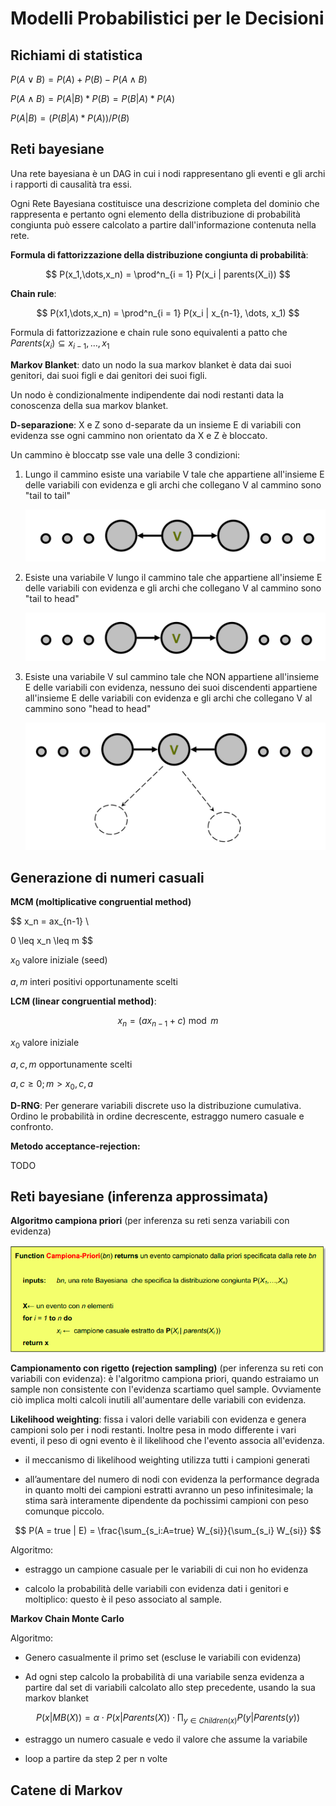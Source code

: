 # Modelli Probabilistici per le Decisioni

## Richiami di statistica

$P(A \lor B) = P(A) + P(B) - P(A\land B)$

$P(A \land B) = P(A|B)*P(B) = P(B|A)*P(A)$

$P(A|B) = (P(B|A)*P(A))/P(B)$

## Reti bayesiane

Una rete bayesiana è un DAG in cui i nodi rappresentano gli eventi e gli archi i rapporti di causalità tra essi.

Ogni Rete Bayesiana costituisce una descrizione completa del dominio che rappresenta e pertanto ogni elemento della distribuzione di probabilità congiunta può essere calcolato a partire dall'informazione contenuta nella rete.

**Formula di fattorizzazione della distribuzione congiunta di probabilità**:

$$
P(x_1,\dots,x_n) = \prod^n_{i = 1} P(x_i | parents(X_i))
$$

**Chain rule**:

$$
P(x1,\dots,x_n) = \prod^n_{i = 1} P(x_i | x_{n-1}, \dots, x_1)
$$

Formula di fattorizzazione e chain rule sono equivalenti a patto che $Parents(x_i) \subseteq {x_{i-1}, \dots, x_1}$

**Markov Blanket**: dato un nodo la sua markov blanket è data dai suoi genitori, dai suoi figli e dai genitori dei suoi figli.

Un nodo è condizionalmente indipendente dai nodi restanti data la conoscenza della sua markov blanket.

**D-separazione**: X e Z sono d-separate da un insieme E di variabili con evidenza sse   ogni cammino non orientato da X e Z è bloccato.

Un cammino è bloccatp sse vale una delle 3 condizioni:

1. Lungo il cammino esiste una variabile V tale che appartiene all'insieme E delle variabili con evidenza e gli archi che collegano V al cammino sono "tail to tail"
   
   ![](img/dsep1.png)

2. Esiste una variabile V lungo il cammino tale che appartiene all'insieme E delle variabili con evidenza e gli archi che collegano V al cammino sono "tail to head"
   
   ![](img/dsep2.png)

3. Esiste una variabile V sul cammino tale che NON appartiene all'insieme E delle variabili con evidenza, nessuno dei suoi discendenti appartiene all'insieme E delle variabili con evidenza e gli archi che collegano V al cammino sono "head to head"
   
   ![](img/dsep3.png)

## Generazione di numeri casuali

**MCM (moltiplicative congruential method)**

$$
x_n = ax_{n-1} \\


0 \leq x_n \leq m
$$

$x_0$ valore iniziale (seed)

$a, m$ interi positivi opportunamente scelti

**LCM (linear congruential method)**:

$$
x_n = (ax_{n-1} + c) \bmod m
$$

$x_0$ valore iniziale

$a, c, m$ opportunamente scelti

$a, c \geq 0;  m> x_0, c , a$

**D-RNG**: Per generare variabili discrete uso la distribuzione cumulativa. Ordino le probabilità in ordine decrescente, estraggo numero casuale e confronto.

**Metodo acceptance-rejection:**

TODO

## Reti bayesiane (inferenza approssimata)

**Algoritmo campiona priori** (per inferenza su reti senza variabili con evidenza)

![](img/campiona-priori.png)

**Campionamento con rigetto (rejection sampling)** (per inferenza su reti con variabili con evidenza): è l'algoritmo campiona priori, quando estraiamo un sample non consistente con l'evidenza scartiamo quel sample. Ovviamente ciò implica molti calcoli inutili all'aumentare delle variabili con evidenza.

**Likelihood weighting**: fissa i valori delle variabili con evidenza e genera campioni solo per i nodi restanti. Inoltre pesa in modo differente i vari eventi, il peso di ogni evento è il likelihood che l'evento associa all'evidenza.

- il meccanismo di likelihood weighting utilizza tutti i campioni generati 

- all’aumentare del numero di nodi con evidenza la performance degrada in quanto molti dei campioni estratti avranno un peso infinitesimale; la stima sarà interamente dipendente da pochissimi campioni con peso comunque piccolo.

$$
P(A = true | E) = \frac{\sum_{s_i:A=true} W_{si}}{\sum_{s_i} W_{si}}
$$

Algoritmo:

- estraggo un campione casuale per le variabili di cui non ho evidenza

- calcolo la probabilità delle variabili con evidenza dati i genitori  e moltiplico: questo è il peso associato al sample.

**Markov Chain Monte Carlo**

Algoritmo:

- Genero casualmente il primo set (escluse le variabili con evidenza)

- Ad ogni step calcolo la probabilità di una variabile senza evidenza a partire dal set di variabili calcolato allo step precedente, usando la sua markov blanket

$$
P(x | MB(X)) = \alpha \cdot P(x | Parents(X)) \cdot \prod_{y \in Children(x)} P(y|Parents(y))
$$

- estraggo un numero casuale e vedo il valore che assume la variabile

- loop a partire da step 2 per n volte

## Catene di Markov




